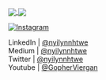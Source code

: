 <a href="https://github.com/nyilynnhtwe/github-readme-stats">
  <img align="center" src="https://github-readme-stats.vercel.app/api?username=nyilynnhtwe&count_private=true&show_icons=true&include_all_commits=true&hide_border=true&hide_title=true" />
</a>
<a href="https://github.com/nyilynnhtwe/github-readme-stats">
  <img align="center" src="https://github-readme-stats.vercel.app/api/top-langs/?username=nyilynnhtwe&langs_count=3&hide_title=true&hide_border=true" />
</a>


[![Instagram](https://img.shields.io/badge/Instagram-%23E4405F.svg?logo=Instagram&logoColor=white)](https://instagram.com/nyi_lynn_htwee) 

LinkedIn | [@nyilynnhtwe](https://linkedin.com/in/nyilynnhtwe)<br> 
Medium  | [@nyilynnhtwe](https://medium.com/@nyilynnhtwe) <br>
Twitter | [@nyilynnhtwe](https://twitter.com/nyilynnhtwe) <br>
Youtube | [@GopherViergan](https://youtube.com/@UCBI_zbPCvLucOdHyuWAnSiw)

